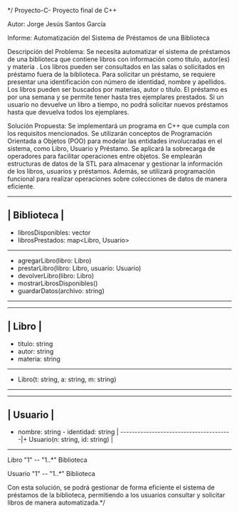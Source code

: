 */ Proyecto-C-
Proyecto final de C++

Autor: Jorge Jesús Santos García 

Informe: Automatización del Sistema de Préstamos de una Biblioteca

Descripción del Problema:
Se necesita automatizar el sistema de préstamos de una biblioteca que contiene libros con información como título, autor(es) y materia . Los libros pueden ser consultados en las salas o solicitados en préstamo fuera de la biblioteca. Para solicitar un préstamo, se requiere presentar una identificación con número de identidad, nombre y apellidos. Los libros pueden ser buscados por materias, autor o título. El préstamo es por una semana y se permite tener hasta tres ejemplares prestados. Si un usuario no devuelve un libro a tiempo, no podrá solicitar nuevos préstamos hasta que devuelva todos los ejemplares.

Solución Propuesta:
Se implementará un programa en C++ que cumpla con los requisitos mencionados. Se utilizarán conceptos de Programación Orientada a Objetos (POO) para modelar las entidades involucradas en el sistema, como Libro, Usuario y Préstamo. Se aplicará la sobrecarga de operadores para facilitar operaciones entre objetos. Se emplearán estructuras de datos de la STL para almacenar y gestionar la información de los libros, usuarios y préstamos. Además, se utilizará programación funcional para realizar operaciones sobre colecciones de datos de manera eficiente.

-----------------------------------------
|              Biblioteca               |
-----------------------------------------
 - librosDisponibles: vector<Libro>   
 - librosPrestados: map<Libro, Usuario>
-----------------------------------------
 + agregarLibro(libro: Libro)         
 + prestarLibro(libro: Libro, usuario: Usuario) 
 + devolverLibro(libro: Libro)        
 + mostrarLibrosDisponibles()         
 + guardarDatos(archivo: string)      
-----------------------------------------

-----------------------------------------
|                Libro                 |
-----------------------------------------
- titulo: string                     
- autor: string                      
- materia: string                    
-----------------------------------------
 + Libro(t: string, a: string, m: string)
-----------------------------------------

-----------------------------------------
|               Usuario                |
-----------------------------------------
 - nombre: string                      - identidad: string                  |
---------------------------------------|+ Usuario(n: string, id: string)     |
-----------------------------------------

Libro "1" -- "1..*" Biblioteca

Usuario "1" -- "1..*" Biblioteca


Con esta solución, se podrá gestionar de forma eficiente el sistema de préstamos de la biblioteca, permitiendo a los usuarios consultar y solicitar libros de manera automatizada.*/

